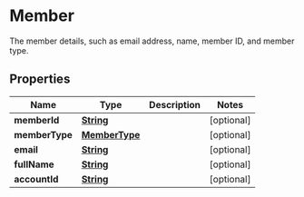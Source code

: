 

# Member

The member details, such as email address, name, member ID, and member type.

## Properties

| Name | Type | Description | Notes |
|------------ | ------------- | ------------- | -------------|
|**memberId** | [**String**](String.md) |  |  [optional] |
|**memberType** | [**MemberType**](MemberType.md) |  |  [optional] |
|**email** | [**String**](String.md) |  |  [optional] |
|**fullName** | [**String**](String.md) |  |  [optional] |
|**accountId** | [**String**](String.md) |  |  [optional] |



